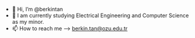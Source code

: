 - 👋 Hi, I’m @berkintan
- 👀 I am currently studying Electrical Engineering and Computer Science as my minor.
- 📫 How to reach me --> berkin.tan@ozu.edu.tr


